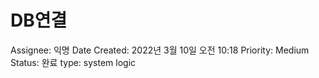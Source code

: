 # DB연결

Assignee: 익명
Date Created: 2022년 3월 10일 오전 10:18
Priority: Medium
Status: 완료
type: system logic